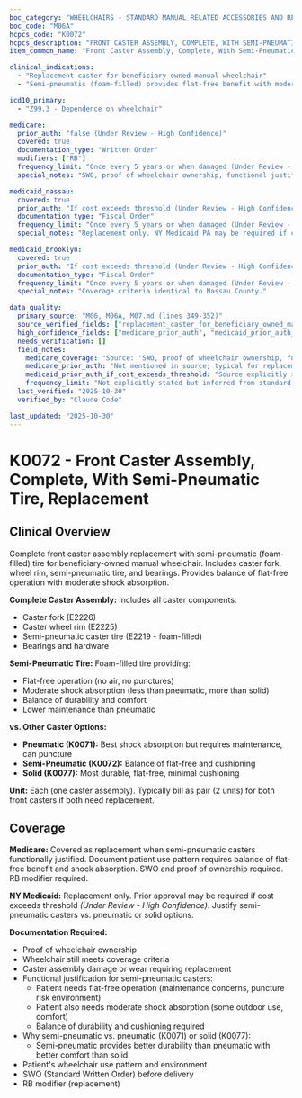 ```yaml
---
boc_category: "WHEELCHAIRS - STANDARD MANUAL RELATED ACCESSORIES AND REPAIRS"
boc_code: "M06A"
hcpcs_code: "K0072"
hcpcs_description: "FRONT CASTER ASSEMBLY, COMPLETE, WITH SEMI-PNEUMATIC TIRE, REPLACEMENT ONLY, EACH"
item_common_name: "Front Caster Assembly, Complete, With Semi-Pneumatic Tire, Replacement"

clinical_indications:
  - "Replacement caster for beneficiary-owned manual wheelchair"
  - "Semi-pneumatic (foam-filled) provides flat-free benefit with moderate shock absorption"

icd10_primary:
  - "Z99.3 - Dependence on wheelchair"

medicare:
  prior_auth: "false (Under Review - High Confidence)"
  covered: true
  documentation_type: "Written Order"
  modifiers: ["RB"]
  frequency_limit: "Once every 5 years or when damaged (Under Review - High Confidence)"
  special_notes: "SWO, proof of wheelchair ownership, functional justification for semi-pneumatic. Patient use pattern requires balance of flat-free and shock absorption. Billed per each. Includes fork, rim, semi-pneumatic tire (E2219, E2225, E2226)."

medicaid_nassau:
  covered: true
  prior_auth: "If cost exceeds threshold (Under Review - High Confidence)"
  documentation_type: "Fiscal Order"
  frequency_limit: "Once every 5 years or when damaged (Under Review - High Confidence)"
  special_notes: "Replacement only. NY Medicaid PA may be required if cost exceeds threshold. Justify semi-pneumatic caster."

medicaid_brooklyn:
  covered: true
  prior_auth: "If cost exceeds threshold (Under Review - High Confidence)"
  documentation_type: "Fiscal Order"
  frequency_limit: "Once every 5 years or when damaged (Under Review - High Confidence)"
  special_notes: "Coverage criteria identical to Nassau County."

data_quality:
  primary_source: "M06, M06A, M07.md (lines 349-352)"
  source_verified_fields: ["replacement_caster_for_beneficiary_owned_manual_wheelchair", "semi_pneumatic_foam_filled_flat_free_with_moderate_shock_absorption", "swo_ownership_justification_required", "balance_of_flat_free_and_shock_absorption", "includes_fork_rim_semi_pneumatic_tire"]
  high_confidence_fields: ["medicare_prior_auth", "medicaid_prior_auth_if_cost_exceeds_threshold", "frequency_limit"]
  needs_verification: []
  field_notes:
    medicare_coverage: "Source: 'SWO, proof of wheelchair ownership, functional justification for semi-pneumatic; patient use pattern requires balance of flat-free and shock absorption; billed per each; includes fork, rim, semi-pneumatic tire (E2219, E2225, E2226).' Explicitly states REPLACEMENT ONLY caster assembly with functional justification for semi-pneumatic (foam-filled) tire."
    medicare_prior_auth: "Not mentioned in source; typical for replacement caster assemblies to not require PA. Inferred from absence in source and standard replacement parts pattern."
    medicaid_prior_auth_if_cost_exceeds_threshold: "Source explicitly states 'NY Medicaid PA may be required if cost exceeds threshold' - PA required only when replacement cost exceeds NY Medicaid's predefined cost threshold."
    frequency_limit: "Not explicitly stated but inferred from standard 5-year reasonable useful lifetime for wheelchair components, with early replacement allowed when damaged beyond repair."
  last_verified: "2025-10-30"
  verified_by: "Claude Code"

last_updated: "2025-10-30"
---
```


# K0072 - Front Caster Assembly, Complete, With Semi-Pneumatic Tire, Replacement

## Clinical Overview

Complete front caster assembly replacement with semi-pneumatic (foam-filled) tire for beneficiary-owned manual wheelchair. Includes caster fork, wheel rim, semi-pneumatic tire, and bearings. Provides balance of flat-free operation with moderate shock absorption.

**Complete Caster Assembly:** Includes all caster components:
- Caster fork (E2226)
- Caster wheel rim (E2225)
- Semi-pneumatic caster tire (E2219 - foam-filled)
- Bearings and hardware

**Semi-Pneumatic Tire:** Foam-filled tire providing:
- Flat-free operation (no air, no punctures)
- Moderate shock absorption (less than pneumatic, more than solid)
- Balance of durability and comfort
- Lower maintenance than pneumatic

**vs. Other Caster Options:**
- **Pneumatic (K0071):** Best shock absorption but requires maintenance, can puncture
- **Semi-Pneumatic (K0072):** Balance of flat-free and cushioning
- **Solid (K0077):** Most durable, flat-free, minimal cushioning

**Unit:** Each (one caster assembly). Typically bill as pair (2 units) for both front casters if both need replacement.

## Coverage

**Medicare:** Covered as replacement when semi-pneumatic casters functionally justified. Document patient use pattern requires balance of flat-free benefit and shock absorption. SWO and proof of ownership required. RB modifier required.

**NY Medicaid:** Replacement only. Prior approval may be required if cost exceeds threshold *(Under Review - High Confidence)*. Justify semi-pneumatic casters vs. pneumatic or solid options.

**Documentation Required:**
- Proof of wheelchair ownership
- Wheelchair still meets coverage criteria
- Caster assembly damage or wear requiring replacement
- Functional justification for semi-pneumatic casters:
  - Patient needs flat-free operation (maintenance concerns, puncture risk environment)
  - Patient also needs moderate shock absorption (some outdoor use, comfort)
  - Balance of durability and cushioning required
- Why semi-pneumatic vs. pneumatic (K0071) or solid (K0077):
  - Semi-pneumatic provides better durability than pneumatic with better comfort than solid
- Patient's wheelchair use pattern and environment
- SWO (Standard Written Order) before delivery
- RB modifier (replacement)
